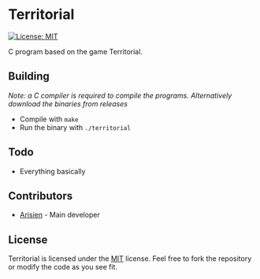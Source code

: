 # Territorial

[![License: MIT](https://img.shields.io/badge/License-MIT-yellow.svg)](https://opensource.org/licenses/MIT)

C program based on the game Territorial.

## Building

*Note: a C compiler is required to compile the programs. Alternatively download the binaries from releases*

* Compile with `make`
* Run the binary with `./territorial`

## Todo

* Everything basically

## Contributors

* [Arisien](https://github.com/Arisien) - Main developer

## License
Territorial is licensed under the [MIT](LICENSE) license. Feel free to fork the repository or modify the code as you see fit.
